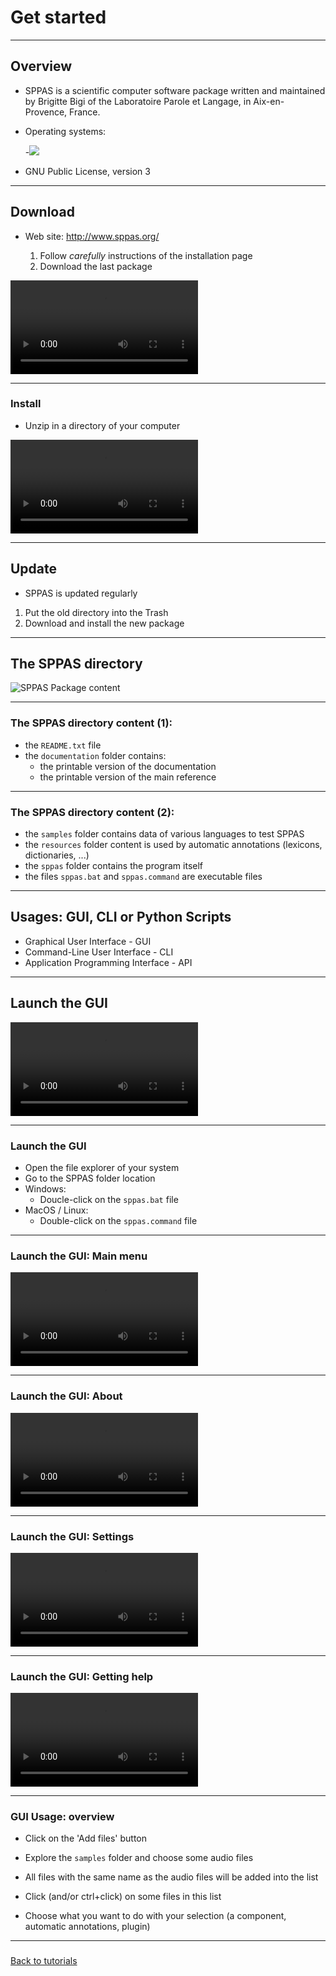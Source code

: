 # Get started

-----------------------------

## Overview

* SPPAS is a scientific computer software package written and maintained
by Brigitte Bigi of the Laboratoire Parole et Langage, in Aix-en-Provence,
France.

* Operating systems:

    -![](./etc/logos/systemes.jpg)

* GNU Public License, version 3

--------------

## Download

* Web site: <http://www.sppas.org/>

    1. Follow *carefully* instructions of the installation page
    2. Download the last package

![](./etc/screencasts/sppas-download.mp4)

--------------

### Install

* Unzip in a directory of your computer

![](./etc/screencasts/sppas-install.mp4)

--------------

## Update

* SPPAS is updated regularly

1. Put the old directory into the Trash
2. Download and install the new package

----------------------------------------------------------------------

## The SPPAS directory

![SPPAS Package content](./etc/screenshots/explorer-sppas-folder.png)

--------------

### The SPPAS directory content (1):

- the `README.txt` file
- the `documentation` folder contains:
    - the printable version of the documentation
    - the printable version of the main reference

--------------

### The SPPAS directory content (2):

- the `samples` folder contains data of various languages to test SPPAS
- the `resources` folder content is used by automatic annotations (lexicons, dictionaries, ...)
- the `sppas` folder contains the program itself
- the files `sppas.bat` and `sppas.command` are executable files

----------------------------------------------------------------------

## Usages: GUI, CLI or Python Scripts

* Graphical User Interface - GUI
* Command-Line User Interface - CLI
* Application Programming Interface - API

--------------

## Launch the GUI

![](./etc/screencasts/sppas-launch.mp4)

--------------

### Launch the GUI

* Open the file explorer of your system
* Go to the SPPAS folder location
* Windows:
    - Doucle-click on the `sppas.bat` file
* MacOS / Linux:
    - Double-click on the `sppas.command` file

--------------

### Launch the GUI: Main menu

![](./etc/screencasts/sppas-menu.mp4)

--------------

### Launch the GUI: About

![](./etc/screencasts/sppas-about.mp4)

--------------

### Launch the GUI: Settings

![](./etc/screencasts/sppas-settings.mp4)

--------------

### Launch the GUI: Getting help

![](./etc/screencasts/sppas-help.mp4)

--------------

### GUI Usage: overview

* Click on the 'Add files' button

* Explore the `samples` folder and choose some audio files

* All files with the same name as the audio files will be added into the list

* Click (and/or ctrl+click) on some files in this list

* Choose what you want to do with your selection (a component, automatic annotations, plugin)

--------------

### 

[Back to tutorials](./tutorial.html)
